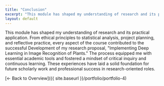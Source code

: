 ```yaml
---
title: "Conclusion"
excerpt: "This module has shaped my understanding of research and its practical application. From ethical principles to statistica..."
layout: default
---
```


This module has shaped my understanding of research and its practical application. From ethical principles to statistical analysis, project planning, and reflective practice, every aspect of the course contributed to the successful Development of my research proposal, "Implementing Deep Learning in Image Recognition of Plants." The process equipped me with essential academic tools and fostered a mindset of critical inquiry and continuous learning. These experiences have laid a solid foundation for future scholarly work and professional success in research-oriented roles.

[← Back to Overview]({{ site.baseurl }}/portfolio/portfolio-4)
